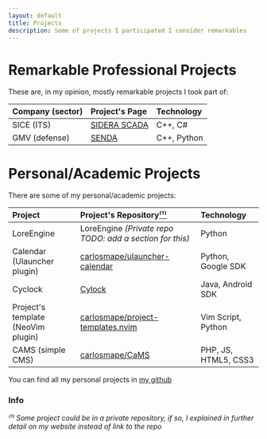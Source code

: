 ```yaml
---
layout: default
title: Projects
description: Some of projects I participated I consider remarkables
---
```


# Remarkable Professional Projects
These are, in my opinion, mostly remarkable projects I took part of:

| Company (sector)  | Project's Page                   | Technology |
|:------------------|:---------------------------------|:-----------|
| SICE (ITS)        |[SIDERA SCADA](/projects/sidera)  |C++, C#		| 
| GMV (defense)     |[SENDA](/projects/senda)          |C++, Python	|

# Personal/Academic Projects
There are some of my personal/academic projects:

| Project           				| Project's Repository[⁽¹⁾](#Info)															| Technology  			|
|:----------------------------------|:------------------------------------------------------------------------------------------|:----------------------|
| LoreEngine        				|LoreEngine *(Private repo TODO: add a section for this)*									|Python					| 
| Calendar (Ulauncher plugin) 		|[carlosmape/ulauncher-calendar](https://github.com/Carlosmape/ulauncher-calendar)			|Python, Google SDK		|
| Cyclock    						|[Cylock](/projects/cylock)																	|Java, Android SDK 		| 
| Project's template (NeoVim plugin)|[carlosmape/project-templates.nvim](https://github.com/Carlosmape/project-templates.nvim)	|Vim Script, Python		|
| CAMS (simple CMS) 				|[carlosmape/CaMS](http://github.com/carlosmape/CAMS)										|PHP, JS, HTML5, CSS3	|

You can find all my personal projects in [my github](https://github.com/Carlosmape)

### Info
*⁽¹⁾ Some project could be in a private repository, if so, I explained in further detail on my website instead of link to the repo*
